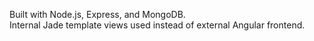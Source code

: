 Built with Node.js, Express, and MongoDB.<br/>Internal Jade template views used instead of external Angular frontend.
